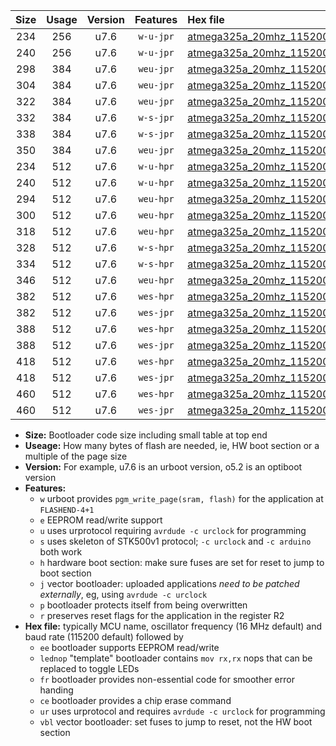 |Size|Usage|Version|Features|Hex file|
|:-:|:-:|:-:|:-:|:--|
|234|256|u7.6|`w-u-jpr`|[atmega325a_20mhz_115200bps_ur_vbl.hex](https://raw.githubusercontent.com/stefanrueger/urboot/main/atmega325a_20mhz_115200bps_ur_vbl.hex)|
|240|256|u7.6|`w-u-jpr`|[atmega325a_20mhz_115200bps_lednop_ur_vbl.hex](https://raw.githubusercontent.com/stefanrueger/urboot/main/atmega325a_20mhz_115200bps_lednop_ur_vbl.hex)|
|298|384|u7.6|`weu-jpr`|[atmega325a_20mhz_115200bps_ee_ur_vbl.hex](https://raw.githubusercontent.com/stefanrueger/urboot/main/atmega325a_20mhz_115200bps_ee_ur_vbl.hex)|
|304|384|u7.6|`weu-jpr`|[atmega325a_20mhz_115200bps_ee_lednop_ur_vbl.hex](https://raw.githubusercontent.com/stefanrueger/urboot/main/atmega325a_20mhz_115200bps_ee_lednop_ur_vbl.hex)|
|322|384|u7.6|`weu-jpr`|[atmega325a_20mhz_115200bps_ee_lednop_fr_ur_vbl.hex](https://raw.githubusercontent.com/stefanrueger/urboot/main/atmega325a_20mhz_115200bps_ee_lednop_fr_ur_vbl.hex)|
|332|384|u7.6|`w-s-jpr`|[atmega325a_20mhz_115200bps_vbl.hex](https://raw.githubusercontent.com/stefanrueger/urboot/main/atmega325a_20mhz_115200bps_vbl.hex)|
|338|384|u7.6|`w-s-jpr`|[atmega325a_20mhz_115200bps_lednop_vbl.hex](https://raw.githubusercontent.com/stefanrueger/urboot/main/atmega325a_20mhz_115200bps_lednop_vbl.hex)|
|350|384|u7.6|`weu-jpr`|[atmega325a_20mhz_115200bps_ee_lednop_fr_ce_ur_vbl.hex](https://raw.githubusercontent.com/stefanrueger/urboot/main/atmega325a_20mhz_115200bps_ee_lednop_fr_ce_ur_vbl.hex)|
|234|512|u7.6|`w-u-hpr`|[atmega325a_20mhz_115200bps_ur.hex](https://raw.githubusercontent.com/stefanrueger/urboot/main/atmega325a_20mhz_115200bps_ur.hex)|
|240|512|u7.6|`w-u-hpr`|[atmega325a_20mhz_115200bps_lednop_ur.hex](https://raw.githubusercontent.com/stefanrueger/urboot/main/atmega325a_20mhz_115200bps_lednop_ur.hex)|
|294|512|u7.6|`weu-hpr`|[atmega325a_20mhz_115200bps_ee_ur.hex](https://raw.githubusercontent.com/stefanrueger/urboot/main/atmega325a_20mhz_115200bps_ee_ur.hex)|
|300|512|u7.6|`weu-hpr`|[atmega325a_20mhz_115200bps_ee_lednop_ur.hex](https://raw.githubusercontent.com/stefanrueger/urboot/main/atmega325a_20mhz_115200bps_ee_lednop_ur.hex)|
|318|512|u7.6|`weu-hpr`|[atmega325a_20mhz_115200bps_ee_lednop_fr_ur.hex](https://raw.githubusercontent.com/stefanrueger/urboot/main/atmega325a_20mhz_115200bps_ee_lednop_fr_ur.hex)|
|328|512|u7.6|`w-s-hpr`|[atmega325a_20mhz_115200bps.hex](https://raw.githubusercontent.com/stefanrueger/urboot/main/atmega325a_20mhz_115200bps.hex)|
|334|512|u7.6|`w-s-hpr`|[atmega325a_20mhz_115200bps_lednop.hex](https://raw.githubusercontent.com/stefanrueger/urboot/main/atmega325a_20mhz_115200bps_lednop.hex)|
|346|512|u7.6|`weu-hpr`|[atmega325a_20mhz_115200bps_ee_lednop_fr_ce_ur.hex](https://raw.githubusercontent.com/stefanrueger/urboot/main/atmega325a_20mhz_115200bps_ee_lednop_fr_ce_ur.hex)|
|382|512|u7.6|`wes-hpr`|[atmega325a_20mhz_115200bps_ee.hex](https://raw.githubusercontent.com/stefanrueger/urboot/main/atmega325a_20mhz_115200bps_ee.hex)|
|382|512|u7.6|`wes-jpr`|[atmega325a_20mhz_115200bps_ee_vbl.hex](https://raw.githubusercontent.com/stefanrueger/urboot/main/atmega325a_20mhz_115200bps_ee_vbl.hex)|
|388|512|u7.6|`wes-hpr`|[atmega325a_20mhz_115200bps_ee_lednop.hex](https://raw.githubusercontent.com/stefanrueger/urboot/main/atmega325a_20mhz_115200bps_ee_lednop.hex)|
|388|512|u7.6|`wes-jpr`|[atmega325a_20mhz_115200bps_ee_lednop_vbl.hex](https://raw.githubusercontent.com/stefanrueger/urboot/main/atmega325a_20mhz_115200bps_ee_lednop_vbl.hex)|
|418|512|u7.6|`wes-hpr`|[atmega325a_20mhz_115200bps_ee_lednop_fr.hex](https://raw.githubusercontent.com/stefanrueger/urboot/main/atmega325a_20mhz_115200bps_ee_lednop_fr.hex)|
|418|512|u7.6|`wes-jpr`|[atmega325a_20mhz_115200bps_ee_lednop_fr_vbl.hex](https://raw.githubusercontent.com/stefanrueger/urboot/main/atmega325a_20mhz_115200bps_ee_lednop_fr_vbl.hex)|
|460|512|u7.6|`wes-hpr`|[atmega325a_20mhz_115200bps_ee_lednop_fr_ce.hex](https://raw.githubusercontent.com/stefanrueger/urboot/main/atmega325a_20mhz_115200bps_ee_lednop_fr_ce.hex)|
|460|512|u7.6|`wes-jpr`|[atmega325a_20mhz_115200bps_ee_lednop_fr_ce_vbl.hex](https://raw.githubusercontent.com/stefanrueger/urboot/main/atmega325a_20mhz_115200bps_ee_lednop_fr_ce_vbl.hex)|

- **Size:** Bootloader code size including small table at top end
- **Useage:** How many bytes of flash are needed, ie, HW boot section or a multiple of the page size
- **Version:** For example, u7.6 is an urboot version, o5.2 is an optiboot version
- **Features:**
  + `w` urboot provides `pgm_write_page(sram, flash)` for the application at `FLASHEND-4+1`
  + `e` EEPROM read/write support
  + `u` uses urprotocol requiring `avrdude -c urclock` for programming
  + `s` uses skeleton of STK500v1 protocol; `-c urclock` and `-c arduino` both work
  + `h` hardware boot section: make sure fuses are set for reset to jump to boot section
  + `j` vector bootloader: uploaded applications *need to be patched externally*, eg, using `avrdude -c urclock`
  + `p` bootloader protects itself from being overwritten
  + `r` preserves reset flags for the application in the register R2
- **Hex file:** typically MCU name, oscillator frequency (16 MHz default) and baud rate (115200 default) followed by
  + `ee` bootloader supports EEPROM read/write
  + `lednop` "template" bootloader contains `mov rx,rx` nops that can be replaced to toggle LEDs
  + `fr` bootloader provides non-essential code for smoother error handing
  + `ce` bootloader provides a chip erase command
  + `ur` uses urprotocol and requires `avrdude -c urclock` for programming
  + `vbl` vector bootloader: set fuses to jump to reset, not the HW boot section
